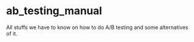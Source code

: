# ab_testing_manual
All stuffs we have to know on how to do A/B testing and some alternatives of it.
